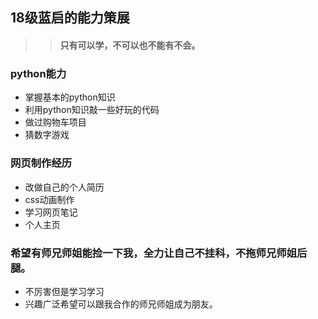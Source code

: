 ## 18级蓝启的能力策展

>> #### 只有可以学，不可以也不能有不会。


### python能力
 * 掌握基本的python知识
 * 利用python知识敲一些好玩的代码
 * 做过购物车项目
 * 猜数字游戏
 
 
 ### 网页制作经历
 * 改做自己的个人简历
 * css动画制作
 * 学习网页笔记
 * 个人主页
 
 
 
 ### 希望有师兄师姐能捡一下我，全力让自己不挂科，不拖师兄师姐后腿。
 * 不厉害但是学习学习
 * 兴趣广泛希望可以跟我合作的师兄师姐成为朋友。

